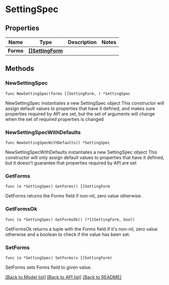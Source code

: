 # SettingSpec

## Properties

Name | Type | Description | Notes
------------ | ------------- | ------------- | -------------
**Forms** | [**[]SettingForm**](SettingForm.md) |  | 

## Methods

### NewSettingSpec

`func NewSettingSpec(forms []SettingForm, ) *SettingSpec`

NewSettingSpec instantiates a new SettingSpec object
This constructor will assign default values to properties that have it defined,
and makes sure properties required by API are set, but the set of arguments
will change when the set of required properties is changed

### NewSettingSpecWithDefaults

`func NewSettingSpecWithDefaults() *SettingSpec`

NewSettingSpecWithDefaults instantiates a new SettingSpec object
This constructor will only assign default values to properties that have it defined,
but it doesn't guarantee that properties required by API are set

### GetForms

`func (o *SettingSpec) GetForms() []SettingForm`

GetForms returns the Forms field if non-nil, zero value otherwise.

### GetFormsOk

`func (o *SettingSpec) GetFormsOk() (*[]SettingForm, bool)`

GetFormsOk returns a tuple with the Forms field if it's non-nil, zero value otherwise
and a boolean to check if the value has been set.

### SetForms

`func (o *SettingSpec) SetForms(v []SettingForm)`

SetForms sets Forms field to given value.



[[Back to Model list]](../README.md#documentation-for-models) [[Back to API list]](../README.md#documentation-for-api-endpoints) [[Back to README]](../README.md)


